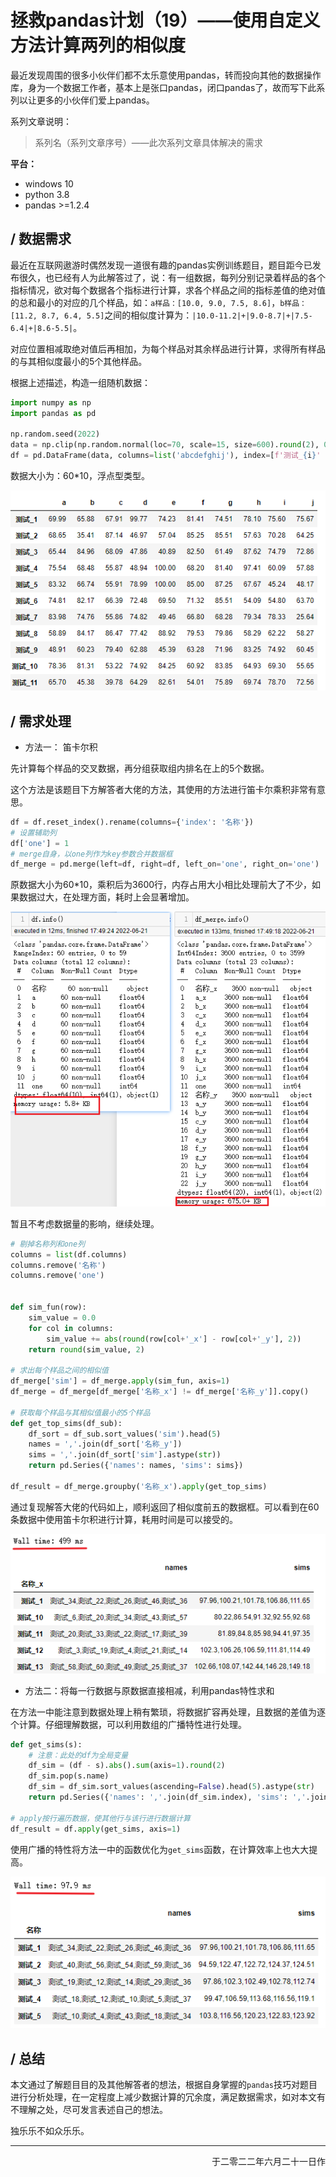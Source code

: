 # 拯救pandas计划（19）——使用自定义方法计算两列的相似度

最近发现周围的很多小伙伴们都不太乐意使用pandas，转而投向其他的数据操作库，身为一个数据工作者，基本上是张口pandas，闭口pandas了，故而写下此系列以让更多的小伙伴们爱上pandas。

系列文章说明：

> 系列名（系列文章序号）——此次系列文章具体解决的需求

**平台：**

- windows 10
- python 3.8
- pandas >=1.2.4  

## / 数据需求

最近在互联网遨游时偶然发现一道很有趣的pandas实例训练题目，题目距今已发布很久，也已经有人为此解答过了，说：有一组数据，每列分别记录着样品的各个指标情况，欲对每个数据各个指标进行计算，求各个样品之间的指标差值的绝对值的总和最小的对应的几个样品，如：`a样品：[10.0, 9.0, 7.5, 8.6]`，`b样品：[11.2, 8.7, 6.4, 5.5]`之间的相似度计算为：`|10.0-11.2|+|9.0-8.7|+|7.5-6.4|+|8.6-5.5|`。  

对应位置相减取绝对值后再相加，为每个样品对其余样品进行计算，求得所有样品的与其相似度最小的5个其他样品。  

根据上述描述，构造一组随机数据：  

```python
import numpy as np
import pandas as pd

np.random.seed(2022)
data = np.clip(np.random.normal(loc=70, scale=15, size=600).round(2), 0, 100).reshape(60, 10)
df = pd.DataFrame(data, columns=list('abcdefghij'), index=[f'测试_{i}' for i in range(1, 61)])
```

数据大小为：60\*10，浮点型类型。  

![](./img/pandas_save_19_1.png)  

## / 需求处理

- 方法一：  笛卡尔积

先计算每个样品的交叉数据，再分组获取组内排名在上的5个数据。  

这个方法是该题目下方解答者大佬的方法，其使用的方法进行笛卡尔乘积非常有意思。  

```python
df = df.reset_index().rename(columns={'index': '名称'})  
# 设置辅助列
df['one'] = 1
# merge自身，以one列作为key参数合并数据框
df_merge = pd.merge(left=df, right=df, left_on='one', right_on='one')
```

原数据大小为60\*10，乘积后为3600行，内存占用大小相比处理前大了不少，如果数据过大，在处理方面，耗时上会显著增加。  

![](./img/pandas_save_19_2.png)  

暂且不考虑数据量的影响，继续处理。  

```python
# 剔掉名称列和one列
columns = list(df.columns)
columns.remove('名称')
columns.remove('one')


def sim_fun(row):
    sim_value = 0.0
    for col in columns:
        sim_value += abs(round(row[col+'_x'] - row[col+'_y'], 2))
    return round(sim_value, 2)

# 求出每个样品之间的相似值
df_merge['sim'] = df_merge.apply(sim_fun, axis=1)
df_merge = df_merge[df_merge['名称_x'] != df_merge['名称_y']].copy()

# 获取每个样品与其相似值最小的5个样品
def get_top_sims(df_sub):
    df_sort = df_sub.sort_values('sim').head(5)
    names = ','.join(df_sort['名称_y'])
    sims = ','.join(df_sort['sim'].astype(str))
    return pd.Series({'names': names, 'sims': sims})

df_result = df_merge.groupby('名称_x').apply(get_top_sims)
```

通过复现解答大佬的代码如上，顺利返回了相似度前五的数据框。可以看到在60条数据中使用笛卡尔积进行计算，耗用时间是可以接受的。  

![](./img/pandas_save_19_3.png)  

- 方法二：将每一行数据与原数据直接相减，利用pandas特性求和  

在方法一中能注意到数据处理上稍有繁琐，将数据扩容再处理，且数据的差值为逐个计算。仔细理解数据，可以利用数组的广播特性进行处理。  

```python
def get_sims(s):
    # 注意：此处的df为全局变量
    df_sim = (df - s).abs().sum(axis=1).round(2)
    df_sim.pop(s.name)
    df_sim = df_sim.sort_values(ascending=False).head(5).astype(str)
    return pd.Series({'names': ','.join(df_sim.index), 'sims': ','.join(df_sim.values)})

# apply按行遍历数据，使其他行与该行进行数据计算
df_result = df.apply(get_sims, axis=1)
```

使用广播的特性将方法一中的函数优化为`get_sims`函数，在计算效率上也大大提高。  

![](./img/pandas_save_19_4.png)  

## / 总结

本文通过了解题目目的及其他解答者的想法，根据自身掌握的`pandas`技巧对题目进行分析处理，在一定程度上减少数据计算的冗余度，满足数据需求，如对本文有不理解之处，尽可发言表述自己的想法。  

独乐乐不如众乐乐。  

--- 

<p align="right">于二零二二年六月二十一日作</p>
